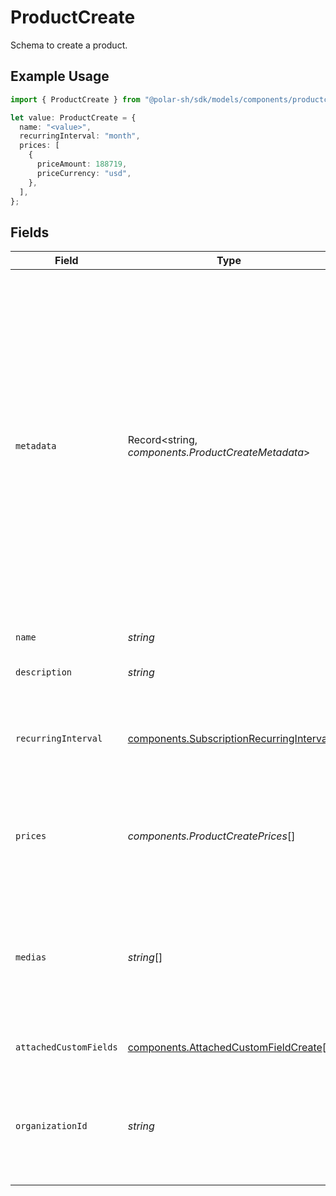 # ProductCreate

Schema to create a product.

## Example Usage

```typescript
import { ProductCreate } from "@polar-sh/sdk/models/components/productcreate.js";

let value: ProductCreate = {
  name: "<value>",
  recurringInterval: "month",
  prices: [
    {
      priceAmount: 188719,
      priceCurrency: "usd",
    },
  ],
};
```

## Fields

| Field                                                                                                                                                                                                                                                                                        | Type                                                                                                                                                                                                                                                                                         | Required                                                                                                                                                                                                                                                                                     | Description                                                                                                                                                                                                                                                                                  |
| -------------------------------------------------------------------------------------------------------------------------------------------------------------------------------------------------------------------------------------------------------------------------------------------- | -------------------------------------------------------------------------------------------------------------------------------------------------------------------------------------------------------------------------------------------------------------------------------------------- | -------------------------------------------------------------------------------------------------------------------------------------------------------------------------------------------------------------------------------------------------------------------------------------------- | -------------------------------------------------------------------------------------------------------------------------------------------------------------------------------------------------------------------------------------------------------------------------------------------- |
| `metadata`                                                                                                                                                                                                                                                                                   | Record<string, *components.ProductCreateMetadata*>                                                                                                                                                                                                                                           | :heavy_minus_sign:                                                                                                                                                                                                                                                                           | Key-value object allowing you to store additional information.<br/><br/>The key must be a string with a maximum length of **40 characters**.<br/>The value must be either:<br/><br/>* A string with a maximum length of **500 characters**<br/>* An integer<br/>* A boolean<br/><br/>You can store up to **50 key-value pairs**. |
| `name`                                                                                                                                                                                                                                                                                       | *string*                                                                                                                                                                                                                                                                                     | :heavy_check_mark:                                                                                                                                                                                                                                                                           | The name of the product.                                                                                                                                                                                                                                                                     |
| `description`                                                                                                                                                                                                                                                                                | *string*                                                                                                                                                                                                                                                                                     | :heavy_minus_sign:                                                                                                                                                                                                                                                                           | The description of the product.                                                                                                                                                                                                                                                              |
| `recurringInterval`                                                                                                                                                                                                                                                                          | [components.SubscriptionRecurringInterval](../../models/components/subscriptionrecurringinterval.md)                                                                                                                                                                                         | :heavy_check_mark:                                                                                                                                                                                                                                                                           | The recurring interval of the product. If `None`, the product is a one-time purchase.                                                                                                                                                                                                        |
| `prices`                                                                                                                                                                                                                                                                                     | *components.ProductCreatePrices*[]                                                                                                                                                                                                                                                           | :heavy_check_mark:                                                                                                                                                                                                                                                                           | List of available prices for this product. Currently, only a single price is supported.                                                                                                                                                                                                      |
| `medias`                                                                                                                                                                                                                                                                                     | *string*[]                                                                                                                                                                                                                                                                                   | :heavy_minus_sign:                                                                                                                                                                                                                                                                           | List of file IDs. Each one must be on the same organization as the product, of type `product_media` and correctly uploaded.                                                                                                                                                                  |
| `attachedCustomFields`                                                                                                                                                                                                                                                                       | [components.AttachedCustomFieldCreate](../../models/components/attachedcustomfieldcreate.md)[]                                                                                                                                                                                               | :heavy_minus_sign:                                                                                                                                                                                                                                                                           | List of custom fields to attach.                                                                                                                                                                                                                                                             |
| `organizationId`                                                                                                                                                                                                                                                                             | *string*                                                                                                                                                                                                                                                                                     | :heavy_minus_sign:                                                                                                                                                                                                                                                                           | The ID of the organization owning the product. **Required unless you use an organization token.**                                                                                                                                                                                            |